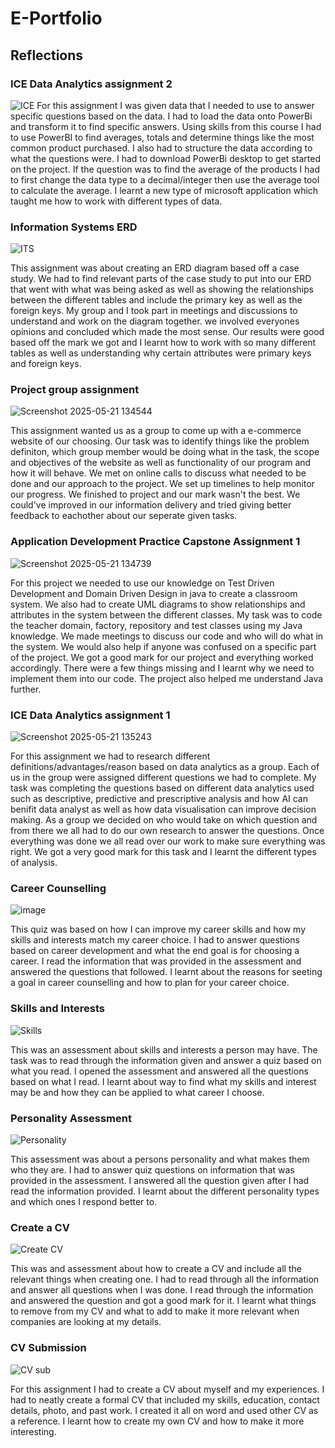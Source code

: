 # E-Portfolio
## Reflections

### ICE Data Analytics assignment 2
![ICE](https://github.com/user-attachments/assets/24077e04-5030-4e4a-9d2c-38216e1f8674)
For this assignment I was given data that I needed to use to answer specific questions based on the data. I had to load the data onto PowerBi and transform it to find specific answers. Using skills from this course I had to use PowerBI to find averages, totals and determine things like the most common product purchased. I also had to structure the data according to what the questions were. I had to download PowerBi desktop to get started on the project. If the question was to find the average of the products I had to first change the data type to a decimal/integer then use the average tool to calculate the average. I learnt a new type of microsoft application which taught me how to work with different types of data.

### Information Systems ERD
![ITS](https://github.com/user-attachments/assets/8116a882-07e3-436e-8c1c-01725ea1087d)

This assignment was about creating an ERD diagram based off a case study. We had to find relevant parts of the case study to put into our ERD that went with what was being asked as well as showing the relationships between the different tables and include the primary key as well as the foreign keys. My group and I took part in meetings and discussions to understand and work on the diagram together. we involved everyones opinions and concluded which made the most sense. Our results were good based off the mark we got and I learnt how to work with so many different tables as well as understanding why certain attributes were primary keys and foreign keys.

### Project group assignment
![Screenshot 2025-05-21 134544](https://github.com/user-attachments/assets/ca5300ac-ff5d-48ef-8c1f-a27598617943)

This assignment wanted us as a group to come up with a e-commerce website of our choosing. Our task was to identify things like the problem definiton, which group member would be doing what in the task, the scope and objectives of the website as well as functionality of our program and how it will behave. We met on online calls to discuss what needed to be done and our approach to the project. We set up timelines to help monitor our progress. We finished to project and our mark wasn't the best. We could've improved in our information delivery and tried giving better feedback to eachother about our seperate given tasks.

### Application Development Practice Capstone Assignment 1
![Screenshot 2025-05-21 134739](https://github.com/user-attachments/assets/56b34005-1169-4561-aeaa-d0e236a469fe)

For this project we needed to use our knowledge on Test Driven Development and Domain Driven Design in java to create a classroom system. We also had to create UML diagrams to show relationships and attributes in the system between the different classes. My task was to code the teacher domain, factory, repository and test classes using my Java knowledge. We made meetings to discuss our code and who will do what in the system. We would also help if anyone was confused on a specific part of the project. We got a good mark for our project and everything worked accordingly. There were a few things missing and I learnt why we need to implement them into our code. The project also helped me understand Java further.

### ICE Data Analytics assignment 1
![Screenshot 2025-05-21 135243](https://github.com/user-attachments/assets/d8fe03ba-a813-4cec-b729-731c4c642d11)

For this assignment we had to research different definitions/advantages/reason based on data analytics as a group. Each of us in the group were assigned different questions we had to complete. My task was completing the questions based on different data analytics used such as descriptive, predictive and prescriptive analysis and how AI can benifit data analyst as well as how data visualisation can improve decision making. As a group we decided on who would take on which question and from there we all had to do our own research to answer the questions. Once everything was done we all read over our work to make sure everything was right. We got a very good mark for this task and I learnt the different types of analysis.

### Career Counselling
![image](https://github.com/user-attachments/assets/f1aaf196-86c4-4b32-ae50-4cfed1579699)

This quiz was based on how I can improve my career skills and how my skills and interests match my career choice. I had to answer questions based on career development and what the end goal is for choosing a career. I read the information that was provided in the assessment and answered the questions that followed. I learnt about the reasons for seeting a goal in career counselling and how to plan for your career choice.

### Skills and Interests
![Skills](https://github.com/user-attachments/assets/95fc0325-cd84-4281-9e4a-a0668230c996)

This was an assessment about skills and interests a person may have. The task was to read through the information given and answer a quiz based on what you read. I opened the assessment and answered all the questions based on what I read. I learnt about way to find what my skills and interest may be and how they can be applied to what career I choose.

### Personality Assessment
![Personality](https://github.com/user-attachments/assets/3582d204-ad58-4045-9c2a-d445726d7198)

This assessment was about a persons personality and what makes them who they are. I had to answer quiz questions on information that was provided in the assessment. I answered all the question given after I had read the information provided. I learnt about the different personality types and which ones I respond better to.

### Create a CV
![Create CV](https://github.com/user-attachments/assets/2c505ff1-e6d7-4907-8115-491b43961e46)

This was and assessment about how to create a CV and include all the relevant things when creating one. I had to read through all the information and answer all questions when I was done. I read through the information and answered the question and got a good mark for it. I learnt what things to remove from my CV and what to add to make it more relevant when companies are looking at my details.

### CV Submission 
![CV sub](https://github.com/user-attachments/assets/a6f7ba33-26e2-4441-b3e5-b603649feff4)

For this assignment I had to create a CV about myself and my experiences. I had to neatly create a formal CV that included my skills, education, contact details, photo, and past work. I created it all on word and used other CV as a reference. I learnt how to create my own CV and how to make it more interesting. 




